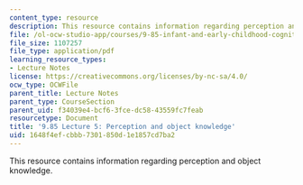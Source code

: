 ```yaml
---
content_type: resource
description: This resource contains information regarding perception and object knowledge.
file: /ol-ocw-studio-app/courses/9-85-infant-and-early-childhood-cognition-fall-2012/1648f4efcbbb7301850d1e1857cd7ba2_MIT9_85F12_lec5.pdf
file_size: 1107257
file_type: application/pdf
learning_resource_types:
- Lecture Notes
license: https://creativecommons.org/licenses/by-nc-sa/4.0/
ocw_type: OCWFile
parent_title: Lecture Notes
parent_type: CourseSection
parent_uid: f34039e4-bcf6-3fce-dc58-43559fc7feab
resourcetype: Document
title: '9.85 Lecture 5: Perception and object knowledge'
uid: 1648f4ef-cbbb-7301-850d-1e1857cd7ba2
---
```

This resource contains information regarding perception and object knowledge.